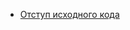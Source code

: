 * [Отступ исходного кода](/articles/%D0%9E%D1%82%D1%81%D1%82%D1%83%D0%BF%20%D0%B8%D1%81%D1%85%D0%BE%D0%B4%D0%BD%D0%BE%D0%B3%D0%BE%20%D0%BA%D0%BE%D0%B4%D0%B0.md)
